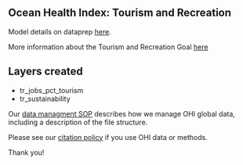## Ocean Health Index: Tourism and Recreation


Model details on dataprep [here](http://ohi-science.github.io/ohiprep_v2022/globalprep/tr/v2022/tr_data_prep.html).

More information about the Tourism and Recreation Goal [here](http://ohi-science.org/goals/#tourism-and-recreation)

## Layers created
* tr_jobs_pct_tourism
* tr_sustainability

Our [data managment SOP](https://rawgit.com/OHI-Science/ohiprep/master/src/dataOrganization_SOP.html) describes how we manage OHI global data, including a description of the file structure.

Please see our [citation policy](http://ohi-science.org/citation-policy/) if you use OHI data or methods.

Thank you!